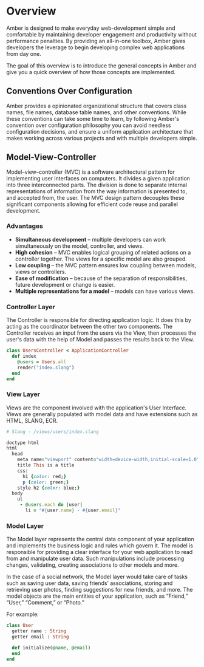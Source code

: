 # Overview

Amber is designed to make everyday web-development simple and comfortable by maintaining developer engagement and productivity without performance penalties. By providing an all-in-one toolbox, Amber gives developers the leverage to begin developing complex web applications from day one.

The goal of this overview is to introduce the general concepts in Amber and give you a quick overview of how those concepts are implemented.

## Conventions Over Configuration

Amber provides a opinionated organizational structure that covers class names, file names, database table names, and other conventions. While these conventions can take some time to learn, by following Amber's convention over configuration philosophy you can avoid needless configuration decisions, and ensure a uniform application architecture that makes working across various projects and with multiple developers simple.

## Model-View-Controller

Model–view–controller \(MVC\) is a software architectural pattern for implementing user interfaces on computers. It divides a given application into three interconnected parts. The division is done to separate internal representations of information from the way information is presented to, and accepted from, the user. The MVC design pattern decouples these significant components allowing for efficient code reuse and parallel development.

### Advantages

* **Simultaneous development** – multiple developers can work simultaneously on the model, controller, and views.
* **High cohesion** – MVC enables logical grouping of related actions on a controller together. The views for a specific model are also grouped.
* **Low coupling** – the MVC pattern ensures low coupling between models, views or controllers.
* **Ease of modification** – because of the separation of responsibilities, future development or change is easier.
* **Multiple representations for a model** – models can have various views.

### Controller Layer

The Controller is responsible for directing application logic. It does this by acting as the coordinator between the other two components. The Controller receives an input from the users via the View, then processes the user's data with the help of Model and passes the results back to the View.

```ruby
class UsersController < ApplicationController
  def index
    @users = Users.all
    render("index.slang")
  end
end
```

### View Layer

Views are the component involved with the application's User Interface. Views are generally populated with model data and have extensions such as HTML, SLANG, ECR.

```ruby
# Slang - /views/users/index.slang

doctype html
html
  head
    meta name="viewport" content="width=device-width,initial-scale=1.0"
    title This is a title
    css:
      h1 {color: red;} 
      p {color: green;}
    style h2 {color: blue;}
  body
    ul 
     - @users.each do |user|
       li = "#{user.name} - #{user.email}"
```

### Model Layer

The Model layer represents the central data component of your application and implements the business logic and rules which govern it. The model is responsible for providing a clear interface for your web application to read from and manipulate user data. Such manipulations include processing changes, validating, creating associations to other models and more.

In the case of a social network, the Model layer would take care of tasks such as saving user data, saving friends’ associations, storing and retrieving user photos, finding suggestions for new friends, and more. The model objects are the main entities of your application, such as “Friend,” “User,” “Comment,” or “Photo.” 

For example:

```ruby
class User
  getter name : String
  getter email : String

  def initialize(@name, @email)
  end
end
```

